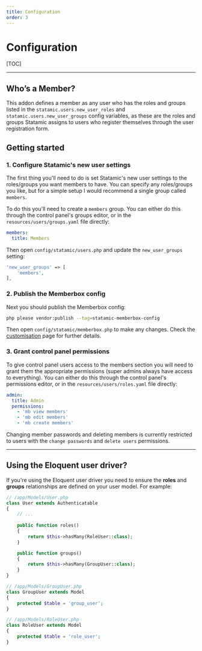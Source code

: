 ```yaml
---
title: Configuration
order: 3
---
```


# Configuration

[TOC]

---

## Who’s a Member?

This addon defines a member as any user who has the roles and groups listed in the `statamic.users.new_user_roles` and `statamic.users.new_user_groups` config variables, as these are the roles and groups Statamic assigns to users who register themselves through the user registration form.

## Getting started

### 1. Configure Statamic's new user settings

The first thing you'll need to do is set Statamic's new user settings to the roles/groups you want members to have. You can specify any roles/groups you like, but for a simple setup I would recommend a single group called `members`.

To do this you'll need to create a `members` group. You can either do this through the control panel's groups editor, or in the `resources/users/groups.yaml` file directly:

```yaml
members:
  title: Members
```

Then open `config/statamic/users.php` and update the `new_user_groups` setting:

```php
'new_user_groups' => [
    'members',
],
```

### 2. Publish the Memberbox config

Next you should publish the Memberbox config:

```bash
php please vendor:publish --tag=statamic-memberbox-config
```

Then open `config/statamic/memberbox.php` to make any changes. Check the [customisation](customisation.html) page for further details.

### 3. Grant control panel permissions

To give control panel users access to the members section you will need to grant them the appropriate permissions (super admins always have access to everything). You can either do this through the control panel's permissions editor, or in the `resources/users/roles.yaml` file directly:

```yaml
admin:
  title: Admin
  permissions:
    - 'mb view members'
    - 'mb edit members'
    - 'mb create members'
```

Changing member passwords and deleting members is currently restricted to users with the `change passwords` and `delete users` permissions.

---

## Using the Eloquent user driver?

If you're using the Eloquent user driver you need to ensure the **roles** and **groups** relationships are defined on your user model. For example:

```php
// /app/Models/User.php
class User extends Authenticatable
{
    // ...
    
    public function roles()
    {
        return $this->hasMany(RoleUser::class);
    }

    public function groups()
    {
        return $this->hasMany(GroupUser::class);
    }
}

// /app/Models/GroupUser.php
class GroupUser extends Model
{
    protected $table = 'group_user';
}

// /app/Models/RoleUser.php
class RoleUser extends Model
{
    protected $table = 'role_user';
}
```